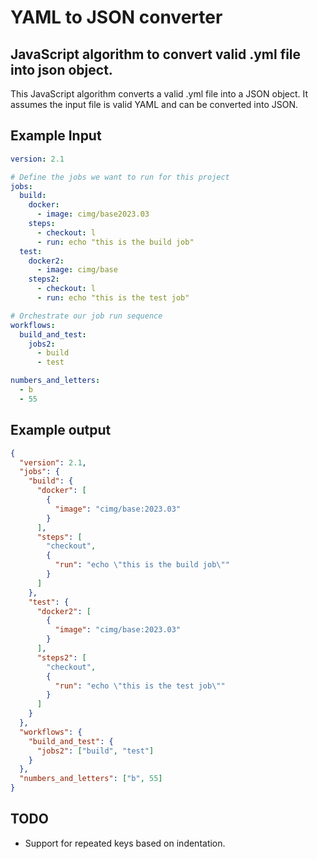 # YAML to JSON converter

## JavaScript algorithm to convert valid .yml file into json object.

This JavaScript algorithm converts a valid .yml file into a JSON object. It assumes the input file is valid YAML and can be converted into JSON.

## Example Input

```yaml
version: 2.1

# Define the jobs we want to run for this project
jobs:
  build:
    docker:
      - image: cimg/base2023.03
    steps:
      - checkout: l
      - run: echo "this is the build job"
  test:
    docker2:
      - image: cimg/base
    steps2:
      - checkout: l
      - run: echo "this is the test job"

# Orchestrate our job run sequence
workflows:
  build_and_test:
    jobs2:
      - build
      - test

numbers_and_letters:
  - b
  - 55
```

## Example output

```json
{
  "version": 2.1,
  "jobs": {
    "build": {
      "docker": [
        {
          "image": "cimg/base:2023.03"
        }
      ],
      "steps": [
        "checkout",
        {
          "run": "echo \"this is the build job\""
        }
      ]
    },
    "test": {
      "docker2": [
        {
          "image": "cimg/base:2023.03"
        }
      ],
      "steps2": [
        "checkout",
        {
          "run": "echo \"this is the test job\""
        }
      ]
    }
  },
  "workflows": {
    "build_and_test": {
      "jobs2": ["build", "test"]
    }
  },
  "numbers_and_letters": ["b", 55]
}
```

## TODO

- Support for repeated keys based on indentation.
